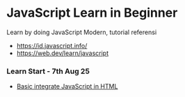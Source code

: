 # JavaScript Learn in Beginner
Learn by doing JavaScript Modern, tutorial referensi

- https://id.javascript.info/
- https://web.dev/learn/javascript

### Learn Start - 7th Aug 25

- <a href="https://github.com/septiadi-jr/javascript-beginner/wiki/Basic-integrate-JavaScript-in-HTML">Basic integrate JavaScript in HTML</a>